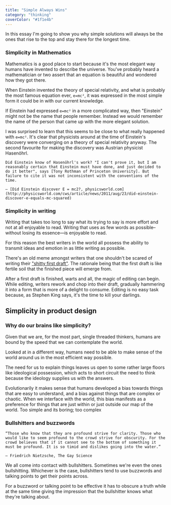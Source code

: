 ```yaml
---
title: "Simple Always Wins"
category: "thinking"
coverColor: "#1f1e4b"
---
```


In this essay I'm going to show you why simple solutions will always be the ones that rise to the top and stay there for the longest time. 

### Simplicity in Mathematics
Mathematics is a good place to start because it's the most elegant way humans have invented to describe the universe. You've probably heard a mathematician or two assert that an equation is beautiful and wondered how they got there. 

When Einstein invented the theory of special relativity, and what is probably the most famous equation ever, `e=mc²`, it was expressed in the most simple form it could be in with our current knowledge. 

If Einstein had expressed `e=mc²` in a more complicated way, then "Einstein" might not be the name that people remember. Instead we would remember the name of the person that came up with the more elegant solution. 

I was surprised to learn that this seems to be close to what really happened with `e=mc²`. It's clear that physicists around at the time of Einstein's discovery were converging on a theory of special relativity anyway. The second favourite for making the discovery was Austrian physicist Hasenöhrl. 

	Did Einstein know of Hasenöhrl's work? "I can't prove it, but I am reasonably certain that Einstein must have done, and just decided to do it better", says [Tony Rothman of Princeton University]. But failure to cite it was not inconsistent with the conventions of the time.
	
	– [Did Einstein discover E = mc2?, physicsworld.com](http://physicsworld.com/cws/article/news/2011/aug/23/did-einstein-discover-e-equals-mc-squared)

### Simplicity in writing
Writing that takes too long to say what its trying to say is more effort and not at all enjoyable to read. Writing that uses as few words as possible–without losing its essence—is enjoyable to read.

For this reason the best writers in the world all possess the ability to transmit ideas and emotion in as little writing as possible. 

There's an old meme amongst writers that one shouldn't be scared of writing their ["shitty first draft"](https://wrd.as.uky.edu/sites/default/files/1-Shitty%20First%20Drafts.pdf). The rationale being that the first draft is like fertile soil that the finished piece will emerge from.

After a first draft is finished, warts and all, the magic of editing can begin. While editing, writers rework and chop into their draft, gradually hammering it into a form that is more of a delight to consume. Editing is no easy task because, as Stephen King says, it's the time to kill your darlings.


## Simplicity in product design

### Why do our brains like simplicity?
Given that we are, for the most part, single threaded thinkers, humans are bound by the speed that we can contemplate the world. 

Looked at in a different way, humans need to be able to make sense of the world around us in the most efficient way possible.

The need for us to explain things leaves us open to some rather large floors like ideological possession, which acts to short circuit the need to think because the ideology supplies us with the answers. 

Evolutionarily it makes sense that humans developed a bias towards things that are easy to understand, and a bias against things that are complex or chaotic. When we interface with the world, this bias manifests as a preference for things that are just within or just outside our map of the world. Too simple and its boring; too complex


### Bullshitters and buzzwords

	“Those who know that they are profound strive for clarity. Those who would like to seem profound to the crowd strive for obscurity. For the crowd believes that if it cannot see to the bottom of something it must be profound. It is so timid and dislikes going into the water.”
	
	― Friedrich Nietzsche, The Gay Science

We all come into contact with bullshitters. Sometimes we're even the ones bullshitting. Whichever is the case, bullshitters tend to use buzzwords and talking points to get their points across.

For a buzzword or talking point to be effective it has to obscure a truth while at the same time giving the impression that the bullshitter knows what they're talking about.
